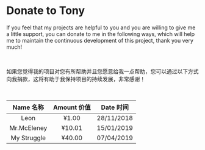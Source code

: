 # Donate to Tony
If you feel that my projects are helpful to you and you are willing to give me a little support, you can donate to me in the following ways, which will help me to maintain the continuous development of this project, thank you very much! 

<br/>

如果您觉得我的项目对您有所帮助并且您愿意给我一点帮助，您可以通过以下方式向我捐款，这将有助于我保持项目的持续发展，非常感谢！ 

<br/>

| Name 名称 | Amount 价值 | Date 时间 |
| :--: | :---: | :---: |
| Leon | ¥1.00 | 28/11/2018 |
| Mr.McEleney	| ¥10.01	| 15/01/2019 |
| My Struggle |	¥40.00	| 07/04/2019 |
